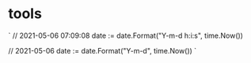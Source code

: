 # tools


`
// 2021-05-06 07:09:08
date := date.Format("Y-m-d h:i:s", time.Now())

// 2021-05-06
date := date.Format("Y-m-d", time.Now())
`